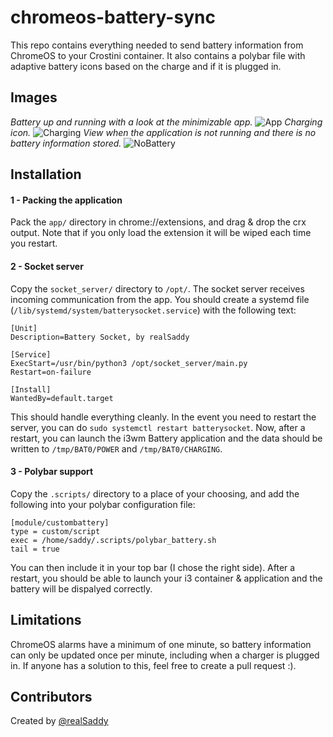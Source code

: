 # chromeos-battery-sync
This repo contains everything needed to send battery information from ChromeOS to your Crostini container. It also contains a polybar file with adaptive battery icons based on the charge and if it is plugged in.

## Images
 *Battery up and running with a look at the minimizable app.*
 ![App](https://raw.githubusercontent.com/realSaddy/chromeos-battery-sync/master/images/app.png) 
 *Charging icon.*
 ![Charging](https://raw.githubusercontent.com/realSaddy/chromeos-battery-sync/master/images/charging.png) 
 *View when the application is not running and there is no battery information stored.*
 ![NoBattery](https://raw.githubusercontent.com/realSaddy/chromeos-battery-sync/master/images/no_battery.png) 

## Installation

#### 1 - Packing the application
Pack the `app/` directory in chrome://extensions, and drag & drop the crx output. Note that if you only load the extension it will be wiped each time you restart.

#### 2 - Socket server
Copy the `socket_server/` directory to `/opt/`. The socket server receives incoming communication from the app. You should create a systemd file (`/lib/systemd/system/batterysocket.service`) with the following text:
```
[Unit]
Description=Battery Socket, by realSaddy

[Service]
ExecStart=/usr/bin/python3 /opt/socket_server/main.py
Restart=on-failure

[Install]
WantedBy=default.target
```
This should handle everything cleanly. In the event you need to restart the server, you can do `sudo systemctl restart batterysocket`. Now, after a restart, you can launch the i3wm Battery application and the data should be written to `/tmp/BAT0/POWER` and `/tmp/BAT0/CHARGING`.

#### 3 - Polybar support
Copy the `.scripts/` directory to a place of your choosing, and add the following into your polybar configuration file:
```
[module/custombattery]
type = custom/script
exec = /home/saddy/.scripts/polybar_battery.sh
tail = true
```
You can then include it in your top bar (I chose the right side). After a restart, you should be able to launch your i3 container & application and the battery will be dispalyed correctly.

## Limitations
ChromeOS alarms have a minimum of one minute, so battery information can only be updated once per minute, including when a charger is plugged in. If anyone has a solution to this, feel free to create a pull request :).

## Contributors
Created by [@realSaddy](https://github.com/realSaddy)

